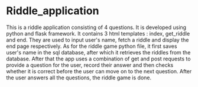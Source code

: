 # Riddle_application
This is a riddle application consisting of 4 questions. It is developed using python and flask framework.
It contains 3 html templates : index, get_riddle and end. They are used to input user's name, fetch a riddle and display the end page respectively.
As for the riddle game python file, it first saves user's name in the sql database, after which it retrieves the riddles from the database. After that the app uses a combination of get and post requests to provide a question for the user, record their answer and then checks whether it is correct before the user can move on to the next question. After the user answers all the questions, the riddle game is done.
